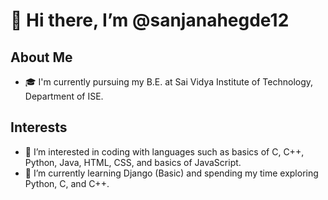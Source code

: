 # 👋 Hi there, I’m @sanjanahegde12

## About Me
- 🎓 I'm currently pursuing my B.E. at Sai Vidya Institute of Technology, Department of ISE.

## Interests
- 👀 I’m interested in coding with languages such as basics of C, C++, Python, Java, HTML, CSS, and basics of JavaScript.
- 🌱 I’m currently learning Django (Basic) and spending my time exploring Python, C, and C++.

<!--- - 💞️ I’m looking to collaborate on ...
 # 📫 How to reach me ...
- 😄 Pronouns: ...
- ⚡ Fun fact: ... ---!>


<!---
sanjanahegde12/sanjanahegde12 is a ✨ special ✨ repository because its `README.md` (this file) appears on your GitHub profile.
You can click the Preview link to take a look at your changes.
--->

